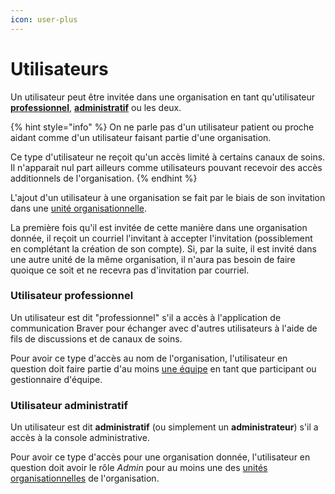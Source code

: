 ```yaml
---
icon: user-plus
---
```


# Utilisateurs

Un utilisateur peut être invitée dans une organisation en tant qu'utilisateur [**professionnel**](./#utilisateur-professionnel), [**administratif**](./#utilisateur-administratif) ou les deux.

{% hint style="info" %}
On ne parle pas d'un utilisateur patient ou proche aidant comme d'un utilisateur faisant partie d'une organisation.

Ce type d'utilisateur ne reçoit qu'un accès limité à certains canaux de soins. Il n'apparait nul part ailleurs comme utilisateurs pouvant recevoir des accès additionnels de l'organisation.
{% endhint %}

L'ajout d'un utilisateur à une organisation se fait par le biais de son invitation dans une [unité organisationnelle](../unites-organisationelles/).&#x20;

La première fois qu'il est invitée de cette manière dans une organisation donnée, il reçoit un courriel l'invitant à accepter l'invitation (possiblement en complétant la création de son compte). Si, par la suite, il est invité dans une autre unité de la même organisation, il n'aura pas besoin de faire quoique ce soit et ne recevra pas d'invitation par courriel.

### Utilisateur professionnel

Un utilisateur est dit "professionnel" s'il a accès à l'application de communication Braver pour échanger avec d'autres utilisateurs à l'aide de fils de discussions et de canaux de soins.

Pour avoir ce type d'accès au nom de l'organisation, l'utilisateur en question doit faire partie d'au moins [une équipe](../equipes/) en tant que participant ou gestionnaire d'équipe.

### Utilisateur administratif

Un utilisateur est dit **administratif** (ou simplement un **administrateur**) s'il a accès à la console administrative.

Pour avoir ce type d'accès pour une organisation donnée, l'utilisateur en question doit avoir le rôle _Admin_ pour au moins une des [unités organisationnelles](../unites-organisationelles/) de l'organisation.
